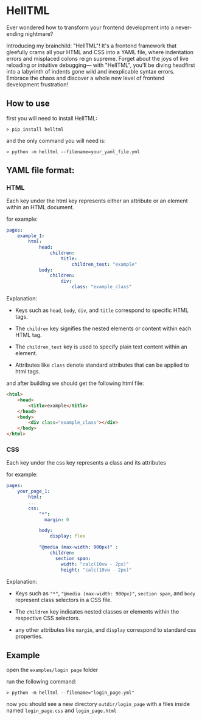 # HellTML
Ever wondered how to transform your frontend development into a never-ending nightmare?

Introducing my brainchild: "HellTML"! It's a frontend framework that gleefully crams all your HTML and CSS into a YAML file, where indentation errors and misplaced colons reign supreme. Forget about the joys of live reloading or intuitive debugging— with "HellTML", you'll be diving headfirst into a labyrinth of indents gone wild and inexplicable syntax errors. Embrace the chaos and discover a whole new level of frontend development frustration!

<!-- Have you ever thought how could you achive the worst development experience writing frontend?

Well, I did and I gladly want to present you my abomination: `HellTML` a frontend framework that moves all your html and css into a YAML file! -->

## How to use
first you will need to install HellTML:

`> pip install helltml`

and the only command you will need is:

`> python -m helltml --filename=your_yaml_file.yml`

## YAML file format:

### HTML

Each key under the html key represents either an attribute or an element within an HTML document.

for example:

```YAML
pages:
    example_1:
        html:
            head:
                children:
                    title:
                        children_text: "example"
            body:
                children:
                    div:
                        class: "example_class"
```
Explanation:

* Keys such as `head`, `body`, `div`, and `title` correspond to specific HTML tags.

* The `children` key signifies the nested elements or content within each HTML tag.

* The `children_text` key is used to specify plain text content within an element.

* Attributes like `class` denote standard attributes that can be applied to html tags.

and after building we should get the following html file:
```html
<html>
    <head>
        <title>example</title>
    </head>
    <body>
        <div class="example_class"></div>
    </body>
</html>
```

### CSS

Each key under the css key represents a class and its attributes


for example:
```YAML
pages:
    your_page_1:
        html:
        ...
        css:
            "*":
              margin: 0

            body:
                display: flex

            "@media (max-width: 900px)" :
                children: 
                  section span:
                    width: "calc(10vw - 2px)"
                    height: "calc(10vw - 2px)"
```
Explanation:
* Keys such as `"*"`, `"@media (max-width: 900px)"`, `section span`, and `body` represent class selectors in a CSS file.

* The `children`  key indicates nested classes or elements within the respective CSS selectors.

* any other attributes like `margin`, and `display` correspond to standard  css properties.

## Example
open the `examples/login page` folder

run the following command:

`> python -m helltml --filename="login_page.yml"`

now you should see a new directory `outdir/login_page` with a files inside named `login_page.css` and `login_page.html`